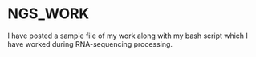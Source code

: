 # NGS_WORK
I have posted a sample file of my work along with my bash script which I have worked during RNA-sequencing processing. 
